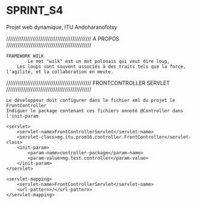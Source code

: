 # SPRINT_S4
Projet web dynamique, ITU Andoharanofotsy


///////////////////////////////////////////// A PROPOS /////////////////////////////////////////////
    
    FRAMEWORK WILK
            Le mot "wilk" est un mot polonais qui veut dire loup,
        Les loups sont souvent associés à des traits tels que la force, l'agilité, et la collaboration en meute.





///////////////////////////////////////////// FRONTCONTROLLER SERVLET /////////////////////////////////////////////

    Le développeur doit configurer dans le fichier xml du projet le FrontController
    Indiquer le package contenant ces fichiers annoté @Controller dans l'init-param

    <servlet>
        <servlet-name>FrontControllerServlet</servlet-name>
        <servlet-class>mg.itu.prom16.controller.FrontController</servlet-class>
        <init-param>
            <param-name>controller-package</param-name>
            <param-value>mg.test.controller</param-value>
        </init-param>
    </servlet>

    <servlet-mapping>
        <servlet-name>FrontControllerServlet</servlet-name>
        <url-pattern>/</url-pattern> 
    </servlet-mapping>







